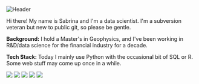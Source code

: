 ![Header](https://github.com/ninaschoenholzer/ninaschoenholzer/blob/master/Header.png "Header")

Hi there! My name is Sabrina and I'm a data scientist. I'm a subversion veteran but new to public git, so please be gentle.

**Background:** I hold a Master's in Geophysics, and I've been working in R&D/data science for the financial industry for a decade. 

**Tech Stack:** Today I mainly use Python with the occasional bit of SQL or R. Some web stuff may come up once in a while.

![](https://img.shields.io/badge/System-Linux-informational?style=flat&logo=<LOGO_NAME>&logoColor=white&color=2bbc8a)
![](https://img.shields.io/badge/Language-Python-informational?style=flat&logo=<LOGO_NAME>&logoColor=white&color=2bbc8a)
![](https://img.shields.io/badge/Language-R-informational?style=flat&logo=<LOGO_NAME>&logoColor=white&color=2bbc8a)
![](https://img.shields.io/badge/Language-SQL-informational?style=flat&logo=<LOGO_NAME>&logoColor=white&color=2bbc8a)
![](https://img.shields.io/badge/Language-JavaScript-informational?style=flat&logo=<LOGO_NAME>&logoColor=white&color=2bbc8a)

<!--
**ninaschoenholzer/ninaschoenholzer** is a ✨ _special_ ✨ repository because its `README.md` (this file) appears on your GitHub profile.

Here are some ideas to get you started:

- 🔭 I’m currently working on ...
- 🌱 I’m currently learning ...
- 👯 I’m looking to collaborate on ...
- 🤔 I’m looking for help with ...
- 💬 Ask me about ...
- 📫 How to reach me: ...
- 😄 Pronouns: ...
- ⚡ Fun fact: ...
-->
